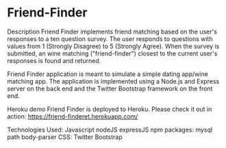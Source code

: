 # Friend-Finder

Description
Friend Finder implements friend matching based on the user's responses to a ten question survey. The user responds to questions with values from 1 (Strongly Disagree) to 5 (Strongly Agree). When the survey is submitted, an wine matching ("friend-finder") closest to the current user's responses is found and returned. 

Friend Finder application is meant to simulate a simple dating app/wine matching app. The application is implemented using a Node.js and Express server on the back end and the Twitter Bootstrap framework on the front end.

Heroku demo
Friend Finder is deployed to Heroku. Please check it out in action: https://friend-finderet.herokuapp.com/

Technologies Used:
Javascript nodeJS expressJS npm packages: mysql path body-parser CSS: Twitter Bootstrap

